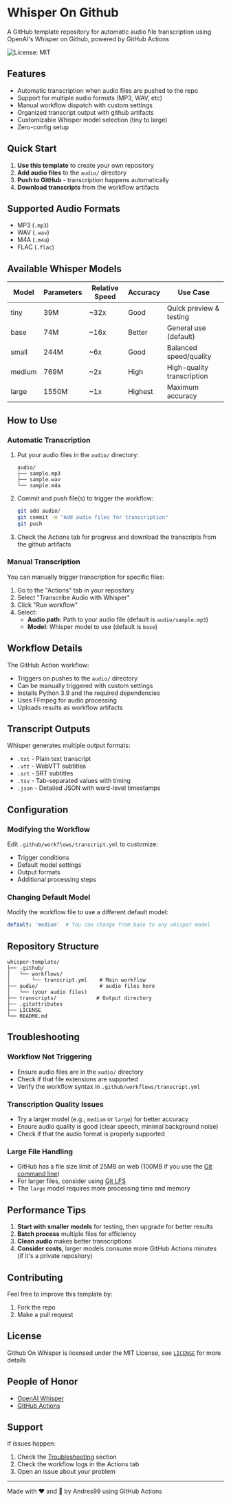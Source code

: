 # Whisper On Github

A GitHub template repository for automatic audio file transcription using OpenAI's Whisper on Github, powered by GitHub Actions

![License: MIT](https://img.shields.io/badge/License-MIT-blue.svg)

## Features

- Automatic transcription when audio files are pushed to the repo
- Support for multiple audio formats (MP3, WAV, etc)
- Manual workflow dispatch with custom settings
- Organized transcript output with github artifacts
- Customizable Whisper model selection (tiny to large)
- Zero-config setup

## Quick Start

1. **Use this template** to create your own repository
2. **Add audio files** to the `audio/` directory
3. **Push to GitHub** - transcription happens automatically
4. **Download transcripts** from the workflow artifacts

## Supported Audio Formats

- MP3 (`.mp3`)
- WAV (`.wav`)
- M4A (`.m4a`)
- FLAC (`.flac`)

## Available Whisper Models

| Model  | Parameters | Relative Speed | Accuracy | Use Case |
|--------|------------|----------------|----------|----------|
| tiny   | 39M        | ~32x           | Good     | Quick preview & testing |
| base   | 74M        | ~16x           | Better   | General use (default) |
| small  | 244M       | ~6x            | Good     | Balanced speed/quality |
| medium | 769M       | ~2x            | High     | High-quality transcription |
| large  | 1550M      | ~1x            | Highest  | Maximum accuracy |

## How to Use

### Automatic Transcription

1. Put your audio files in the `audio/` directory:
   ```
   audio/
   ├── sample.mp3
   ├── sample.wav
   └── sample.m4a
   ```

2. Commit and push file(s) to trigger the workflow:
   ```bash
   git add audio/
   git commit -m "Add audio files for transcription"
   git push
   ```

3. Check the Actions tab for progress and download the transcripts from the github artifacts

### Manual Transcription

You can manually trigger transcription for specific files:

1. Go to the "Actions" tab in your repository
2. Select "Transcribe Audio with Whisper"
3. Click "Run workflow"
4. Select:
   - **Audio path**: Path to your audio file (default is `audio/sample.mp3`)
   - **Model**: Whisper model to use (default is `base`)

## Workflow Details

The GitHub Action workflow:

- Triggers on pushes to the `audio/` directory
- Can be manually triggered with custom settings
- Installs Python 3.9 and the required dependencies
- Uses FFmpeg for audio processing
- Uploads results as workflow artifacts

## Transcript Outputs

Whisper generates multiple output formats:

- `.txt` - Plain text transcript
- `.vtt` - WebVTT subtitles
- `.srt` - SRT subtitles
- `.tsv` - Tab-separated values with timing
- `.json` - Detailed JSON with word-level timestamps

## Configuration

### Modifying the Workflow

Edit `.github/workflows/transcript.yml` to customize:

- Trigger conditions
- Default model settings
- Output formats
- Additional processing steps

### Changing Default Model

Modify the workflow file to use a different default model:

```yaml
default: 'medium'  # You can change from base to any whisper model
```

## Repository Structure

```
whisper-template/
├── .github/
│   └── workflows/
│       └── transcript.yml    # Main workflow
├── audio/                    # audio files here
│   └── (your audio files)
├── transcripts/             # Output directory
├── .gitattributes
├── LICENSE
└── README.md
```

## Troubleshooting

### Workflow Not Triggering

- Ensure audio files are in the `audio/` directory
- Check if that file extensions are supported
- Verify the workflow syntax in `.github/workflows/transcript.yml`

### Transcription Quality Issues

- Try a larger model (e.g., `medium` or `large`) for better accuracy
- Ensure audio quality is good (clear speech, minimal background noise)
- Check if that the audio format is properly supported

### Large File Handling

- GitHub has a file size limit of 25MB on web (100MB if you use the [Git command line](https://git-scm.com/book/en/v2/Getting-Started-The-Command-Line))
- For larger files, consider using [Git LFS](https://docs.github.com/en/repositories/working-with-files/managing-large-files/configuring-git-large-file-storage)
- The `large` model requires more processing time and memory

## Performance Tips

1. **Start with smaller models** for testing, then upgrade for better results
2. **Batch process** multiple files for efficiency
3. **Clean audio** makes better transcriptions
4. **Consider costs**, larger models consume more GitHub Actions minutes (if it's a private repository)

## Contributing

Feel free to improve this template by:

1. Fork the repo
2. Make a pull request

## License

Github On Whisper is licensed under the MIT License, see [`LICENSE`](LICENSE) for more details

## People of Honor

- [OpenAI Whisper](https://github.com/openai/whisper)
- [GitHub Actions](https://github.com/features/actions)

## Support

If issues happen:

1. Check the [Troubleshooting](#troubleshooting) section
2. Check the workflow logs in the Actions tab
3. Open an issue about your problem

---

Made with ❤ and 🧻 by Andres99 using GitHub Actions
